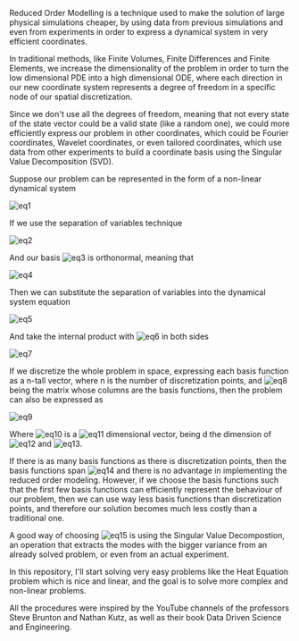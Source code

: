 Reduced Order Modelling is a technique used to make the solution of large physical simulations cheaper, by using data from previous simulations and even from experiments in order to express a dynamical system in very efficient coordinates.

In traditional methods, like Finite Volumes, Finite Differences and Finite Elements, we increase the dimensionality of the problem in order to turn the low dimensional PDE into a high dimensional ODE, where each direction in our new coordinate system represents a degree of freedom in a specific node of our spatial discretization.

Since we don't use all the degrees of freedom, meaning that not every state of the state vector could be a valid state (like a random one), we could more efficiently express our problem in other coordinates, which could be Fourier coordinates, Wavelet coordinates, or even tailored coordinates, which use data from other experiments to build a coordinate basis using the Singular Value Decomposition (SVD).

Suppose our problem can be represented in the form of a non-linear dynamical system

![eq1](https://latex.codecogs.com/png.image?\dpi{130}&space;\bg_white&space;\mathbf{u}_t(\mathbf{x},t)&space;=&space;\mathbf{N}(\mathbf{u},&space;\mathbf{u}_x,&space;\mathbf{u}_y,&space;\mathbf{u}_z,&space;\mathbf{u}_{xx},&space;\mathbf{u}_{yy},&space;\dots,&space;\mathbf{x},&space;t))

If we use the separation of variables technique

![eq2](https://latex.codecogs.com/png.image?\dpi{120}&space;\bg_white&space;\mathbf{u}(\mathbf{x},t)&space;=&space;\sum\limits_{k=1}^{r}&space;\psi_k(\mathbf{x})&space;\mathbf{a}_k(t))

And our basis ![eq3](https://latex.codecogs.com/png.image?\dpi{120}&space;\bg_white&space;\Psi&space;=&space;\begin{bmatrix}\psi_1&space;&&space;\psi_2&space;&&space;\dots&space;&&space;\psi_r\end{bmatrix}) is orthonormal, meaning that

![eq4](https://latex.codecogs.com/png.image?%5Cdpi%7B120%7D%20%5Cbg_white%20%5Cleft%3C%5Cpsi_i,%20%5Cpsi_j%5Cright%3E%20=%20%5Cdelta_%7Bij%7D%20=%20%5Cbegin%7Bcases%7D1%20%5Ctext%7B%20if%20%7D%20i=j%20%5C%5C%200%20%5Ctext%7B%20if%20%7D%20i%5Cneq%20j%5Cend%7Bcases%7D)

Then we can substitute the separation of variables into the dynamical system equation

![eq5](https://latex.codecogs.com/png.image?%5Cdpi%7B120%7D%20%5Cbg_white%20%5Csum%5Climits_%7Bk=1%7D%5E%7Br%7D%5Cpsi_k(%5Cmathbf%7Bx%7D)%20%5Cmathbf%7Ba%7D_%7Bk,t%7D(t)%20=%20%5Cmathbf%7BN%7D%5Cleft(%20%20%5Csum%5Climits_%7Bk=1%7D%5E%7Br%7D%5Cpsi_k(%5Cmathbf%7Bx%7D)%5Cmathbf%7Ba%7D_%7Bk%7D(t),%20%20%5Csum%5Climits_%7Bk=1%7D%5E%7Br%7D%5Cpsi_%7Bk,x%7D(%5Cmathbf%7Bx%7D)%5Cmathbf%7Ba%7D_%7Bk%7D(t),%20%20%5Csum%5Climits_%7Bk=1%7D%5E%7Br%7D%5Cpsi_%7Bk,y%7D(%5Cmathbf%7Bx%7D)%5Cmathbf%7Ba%7D_%7Bk%7D(t),%20%20%5Cdots,%20%5Cmathbf%7Bx%7D,%20t%5Cright))

And take the internal product with ![eq6](https://latex.codecogs.com/png.image?%5Cdpi%7B120%7D%20%5Cbg_white%20%5Cpsi_i(%5Cmathbf%7Bx%7D)) in both sides

![eq7](https://latex.codecogs.com/png.image?%5Cdpi%7B120%7D%20%5Cbg_white%20%5Cmathbf%7Ba%7D_%7Bi,t%7D(t)%20=%20%5Cleft%3C%5Cpsi_i(%5Cmathbf%7Bx%7D),%20%5Csum%5Climits_%7Bk=1%7D%5E%7Br%7D%5Cpsi_k(%5Cmathbf%7Bx%7D)%20%5Cmathbf%7Ba%7D_%7Bk,t%7D(t)%20%5Cright%3E%20=%20%5Cleft%3C%20%5Cpsi_i(%5Cmathbf%7Bx%7D),%20%5Cmathbf%7BN%7D%5Cleft(%20%20%5Csum%5Climits_%7Bk=1%7D%5E%7Br%7D%5Cpsi_k(%5Cmathbf%7Bx%7D)%5Cmathbf%7Ba%7D_%7Bk%7D(t),%20%20%5Csum%5Climits_%7Bk=1%7D%5E%7Br%7D%5Cpsi_%7Bk,x%7D(%5Cmathbf%7Bx%7D)%5Cmathbf%7Ba%7D_%7Bk%7D(t),%20%20%5Csum%5Climits_%7Bk=1%7D%5E%7Br%7D%5Cpsi_%7Bk,y%7D(%5Cmathbf%7Bx%7D)%5Cmathbf%7Ba%7D_%7Bk%7D(t),%20%20%5Cdots,%20%5Cmathbf%7Bx%7D,%20t%5Cright)%20%5Cright%3E)

If we discretize the whole problem in space, expressing each basis function as a n-tall vector, where n is the number of discretization points, and ![eq8](https://latex.codecogs.com/png.image?%5Cdpi%7B120%7D%20%5Cbg_white%20%5CPsi) being the matrix whose columns are the basis functions, then the problem can also be expressed as

![eq9](https://latex.codecogs.com/png.image?%5Cdpi%7B120%7D%20%5Cbg_white%20%5Cmathbf%7Ba%7D_t(t)%20=%20%5CPsi%5ET%20%5Cmathbf%7BN%7D(%5CPsi%5Cmathbf%7Ba%7D,%20%5CPsi_x%5Cmathbf%7Ba%7D,%20%5CPsi_y%5Cmathbf%7Ba%7D,%20%5CPsi_z%5Cmathbf%7Ba%7D,%20%5CPsi_%7Bxx%7D%5Cmathbf%7Ba%7D,%20%5CPsi_%7Byy%7D%5Cmathbf%7Ba%7D,%20%5Cdots,%20%5Cmathbf%7Bx%7D,%20t))

Where ![eq10](https://latex.codecogs.com/png.image?%5Cdpi%7B120%7D%20%5Cbg_white%20%5Cmathbf%7Ba%7D) is a ![eq11](https://latex.codecogs.com/png.image?%5Cdpi%7B120%7D%20%5Cbg_white%20n%5Ctimes%20d) dimensional vector, being d the dimension of ![eq12](https://latex.codecogs.com/png.image?%5Cdpi%7B120%7D%20%5Cbg_white%20%5Cmathbf%7Bu%7D(%5Cmathbf%7Bx%7D,t)) and ![eq13](https://latex.codecogs.com/png.image?%5Cdpi%7B120%7D%20%5Cbg_white%20%5Cmathbf%7Ba%7D_k(t)).

If there is as many basis functions as there is discretization points, then the basis functions span ![eq14](https://latex.codecogs.com/png.image?%5Cdpi%7B120%7D%20%5Cbg_white%20%5Cmathbb%7BR%7D%5En) and there is no advantage in implementing the reduced order modeling. However, if we choose the basis functions such that the first few basis functions can efficiently represent the behaviour of our problem, then we can use way less basis functions than discretization points, and therefore our solution becomes much less costly than a traditional one.

A good way of choosing ![eq15](https://latex.codecogs.com/png.image?%5Cdpi%7B120%7D%20%5Cbg_white%20%5CPsi) is using the Singular Value Decompostion, an operation that extracts the modes with the bigger variance from an already solved problem, or even from an actual experiment.

In this repository, I'll start solving very easy problems like the Heat Equation problem which is nice and linear, and the goal is to solve more complex and non-linear problems.

All the procedures were inspired by the YouTube channels of the professors Steve Brunton and Nathan Kutz, as well as their book Data Driven Science and Engineering.
